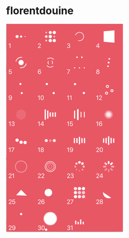 # florentdouine
![alt tag](https://raw.githubusercontent.com/ninjaprox/NVActivityIndicatorView/master/Demo.gif)

